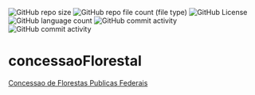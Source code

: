 ![GitHub repo size](https://img.shields.io/github/repo-size/rcDeveloping/concessaoFlorestal)
![GitHub repo file count (file type)](https://img.shields.io/github/directory-file-count/rcDeveloping/concessaoFlorestal)
![GitHub License](https://img.shields.io/github/license/rcDeveloping/concessaoFlorestal)
![GitHub language count](https://img.shields.io/github/languages/count/rcDeveloping/concessaoFlorestal)
![GitHub commit activity](https://img.shields.io/github/commit-activity/t/rcDeveloping/concessaoFlorestal)
![GitHub commit activity](https://img.shields.io/github/commit-activity/m/rcDeveloping/concessaoFlorestal)

# concessaoFlorestal
<p>
  <a href="https://robson-cruz.github.io/concessaoFlorestal/" target="_blank">Concessao de Florestas Publicas Federais</a>
</p>


